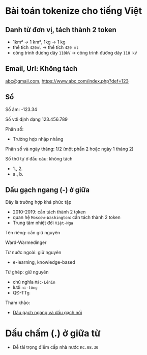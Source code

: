 # Bài toán tokenize cho tiếng Việt

## Danh từ đơn vị, tách thành 2 token

* 1km² -> 1 km², 1kg -> 1 kg
* thể tích `420ml` -> thể tích `420 ml` 
* công trình đường dây `110kV` -> công trình đường dây `110 kV` 

## Email, Url: Không tách

abc@gmail.com, https://www.abc.com/index.php?def=123

## Số

Số âm: -123.34

Số với định dạng 123.456.789 

Phân số: 

- Trường hợp nhập nhằng 

Phân số và ngày tháng: 1/2 (một phần 2 hoặc ngày 1 tháng 2)

Số thứ tự ở đầu câu: không tách

* 1., 2. 
* a., b.

## Dấu gạch ngang (-) ở giữa

Đây là trường hợp khá phức tập

* 2010-2019: cần tách thành 2 token
* quan hệ `Moscow-Washington`: cần tách thành 2 token
* Trung tâm nhiệt đới `Việt-Nga`

Tên riêng: cần giữ nguyên

Ward-Warmedinger

Từ nước ngoài: giữ nguyên 

* e-learning, knowledge-based

Từ ghép: giữ nguyên

* chủ nghĩa `Mác-Lênin`
* lưới `ni-lông`
* QĐ-TTg

Tham khảo: 

* [Dấu gạch ngang và dấu gạch nối](https://baodanang.vn/channel/6059/201501/dau-gach-ngang-va-dau-gach-noi-2391622/)

# Dấu chấm (.) ở giữa từ

* Đề tài trọng điểm cấp nhà nước `KC.08.30`